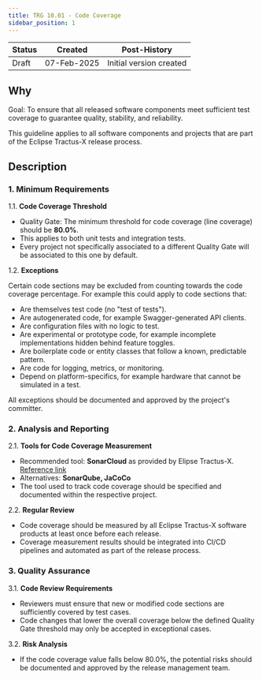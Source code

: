 ```yaml
---
title: TRG 10.01 - Code Coverage
sidebar_position: 1
---
```


| Status | Created     | Post-History            |
|--------|-------------|-------------------------|
| Draft  | 07-Feb-2025 | Initial version created |

## Why

Goal: To ensure that all released software components meet sufficient test coverage to guarantee quality, stability, and reliability.

This guideline applies to all software components and projects that are part of the Eclipse Tractus-X release process.

## Description

### 1. Minimum Requirements

1.1. **Code Coverage Threshold**

- Quality Gate: The minimum threshold for code coverage (line coverage) should be **80.0%**.
- This applies to both unit tests and integration tests.
- Every project not specifically associated to a different Quality Gate will be associated to this one by default.

1.2. **Exceptions**

Certain code sections may be excluded from counting towards the code coverage percentage. For example this could apply to code sections that:

- Are themselves test code (no "test of tests").
- Are autogenerated code, for example Swagger-generated API clients.
- Are configuration files with no logic to test.
- Are experimental or prototype code, for example incomplete implementations hidden behind feature toggles.
- Are boilerplate code or entity classes that follow a known, predictable pattern.
- Are code for logging, metrics, or monitoring.
- Depend on platform-specifics, for example hardware that cannot be simulated in a test.

All exceptions should be documented and approved by the project's committer.

### 2. Analysis and Reporting

2.1. **Tools for Code Coverage Measurement**

- Recommended tool: **SonarCloud** as provided by Elipse Tractus-X. [Reference link](https://sonarcloud.io/organizations/eclipse-tractusx/projects)
- Alternatives: **SonarQube, JaCoCo**
- The tool used to track code coverage should be specified and documented within the respective project.

2.2. **Regular Review**

- Code coverage should be measured by all Eclipse Tractus-X software products at least once before each release.
- Coverage measurement results should be integrated into CI/CD pipelines and automated as part of the release process.

### 3. Quality Assurance

3.1. **Code Review Requirements**

- Reviewers must ensure that new or modified code sections are sufficiently covered by test cases.
- Code changes that lower the overall coverage below the defined Quality Gate threshold may only be accepted in exceptional cases.

3.2. **Risk Analysis**

- If the code coverage value falls below 80.0%, the potential risks should be documented and approved by the release management team.
